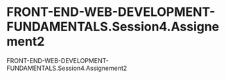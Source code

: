 # FRONT-END-WEB-DEVELOPMENT-FUNDAMENTALS.Session4.Assignement2
FRONT-END-WEB-DEVELOPMENT-FUNDAMENTALS.Session4.Assignement2
